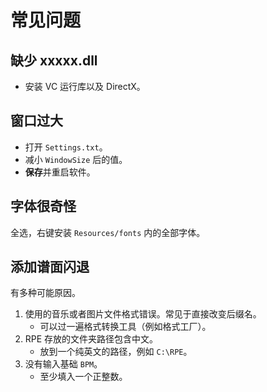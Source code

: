 # 常见问题

## 缺少 xxxxx.dll

- 安装 VC 运行库以及 DirectX。

## 窗口过大

- 打开 `Settings.txt`。
- 减小 `WindowSize` 后的值。
- **保存**并重启软件。

## 字体很奇怪

全选，右键安装 `Resources/fonts` 内的全部字体。

## 添加谱面闪退

有多种可能原因。

1. 使用的音乐或者图片文件格式错误。常见于直接改变后缀名。
   - 可以过一遍格式转换工具（例如格式工厂）。
2. RPE 存放的文件夹路径包含中文。
   - 放到一个纯英文的路径，例如 `C:\RPE`。
3. 没有输入基础 `BPM`。
   - 至少填入一个正整数。
